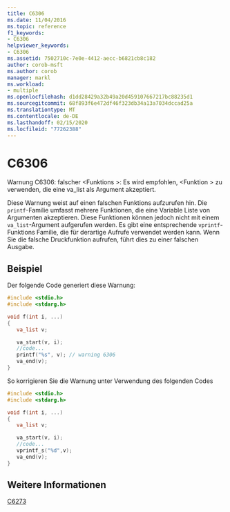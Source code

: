 ```yaml
---
title: C6306
ms.date: 11/04/2016
ms.topic: reference
f1_keywords:
- C6306
helpviewer_keywords:
- C6306
ms.assetid: 7502710c-7e0e-4412-aecc-b6821cb8c182
author: corob-msft
ms.author: corob
manager: markl
ms.workload:
- multiple
ms.openlocfilehash: d1dd28429a32b49a20d459107667217bc88235d1
ms.sourcegitcommit: 68f893f6e472df46f323db34a13a7034dccad25a
ms.translationtype: MT
ms.contentlocale: de-DE
ms.lasthandoff: 02/15/2020
ms.locfileid: "77262388"
---
```

# <a name="c6306"></a>C6306
Warnung C6306: falscher \<Funktions >: Es wird empfohlen, \<Funktion > zu verwenden, die eine va_list als Argument akzeptiert.

 Diese Warnung weist auf einen falschen Funktions aufzurufen hin. Die `printf`-Familie umfasst mehrere Funktionen, die eine Variable Liste von Argumenten akzeptieren. Diese Funktionen können jedoch nicht mit einem `va_list`-Argument aufgerufen werden. Es gibt eine entsprechende `vprintf`-Funktions Familie, die für derartige Aufrufe verwendet werden kann. Wenn Sie die falsche Druckfunktion aufrufen, führt dies zu einer falschen Ausgabe.

## <a name="example"></a>Beispiel
 Der folgende Code generiert diese Warnung:

```cpp
#include <stdio.h>
#include <stdarg.h>

void f(int i, ...)
{
   va_list v;

   va_start(v, i);
   //code...
   printf("%s", v); // warning 6306
   va_end(v);
}
```

 So korrigieren Sie die Warnung unter Verwendung des folgenden Codes

```cpp
#include <stdio.h>
#include <stdarg.h>

void f(int i, ...)
{
   va_list v;

   va_start(v, i);
   //code...
   vprintf_s("%d",v);
   va_end(v);
}
```

## <a name="see-also"></a>Weitere Informationen
 [C6273](../code-quality/c6273.md)

